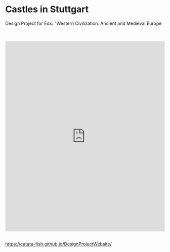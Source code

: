 # Castles in Stuttgart
Design Project for Edx: "Western Civilization: Ancient and Medieval Europe

<br>
<br>

<iframe src="https://catata-fish.github.io/DesignProjectMap/" style="border:0px #FFFFFF none;" scrolling="no" frameborder="1" marginheight="0px" marginwidth="0px" height="600px" width="100%"></iframe>

<br>
<br>

https://catata-fish.github.io/DesignProjectWebsite/
